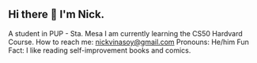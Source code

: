 ## Hi there 👋 I'm Nick.
A student in PUP - Sta. Mesa
I am currently learning the CS50 Hardvard Course.
How to reach me: nickvinasoy@gmail.com
Pronouns: He/him
Fun Fact: I like reading self-improvement books and comics.
<!--
**nix0001/nix0001** is a ✨ _special_ ✨ repository because its `README.md` (this file) appears on your GitHub profile.

Here are some ideas to get you started:

- 🔭 I’m currently working on ...
- 🌱 I’m currently learning in 
- 👯 I’m looking to collaborate on ...
- 🤔 I’m looking for help with ...
- 💬 Ask me about ...
- 📫 How to reach me: 
- 😄 Pronouns: 
- ⚡ Fun fact: 
-->
